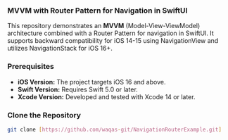 ### MVVM with Router Pattern for Navigation in SwiftUI

This repository demonstrates an **MVVM** (Model-View-ViewModel) architecture combined with a 
Router Pattern for navigation in SwiftUI. It supports backward compatibility for iOS 
14-15 using NavigationView and utilizes NavigationStack for iOS 16+.



### Prerequisites
- **iOS Version:** The project targets iOS 16 and above.
- **Swift Version:** Requires Swift 5.0 or later.
- **Xcode Version:** Developed and tested with Xcode 14 or later.


### Clone the Repository

```bash
git clone [https://github.com/waqas-git/NavigationRouterExample.git]
